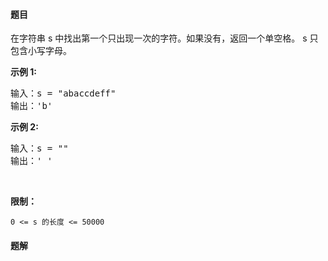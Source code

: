 #### 题目
<p>在字符串 s 中找出第一个只出现一次的字符。如果没有，返回一个单空格。 s 只包含小写字母。</p>

<p><strong>示例 1:</strong></p>

<pre>
输入：s = "abaccdeff"
输出：'b'
</pre>

<p><strong>示例 2:</strong></p>

<pre>
输入：s = "" 
输出：' '
</pre>

<p>&nbsp;</p>

<p><strong>限制：</strong></p>

<p><code>0 &lt;= s 的长度 &lt;= 50000</code></p>


 #### 题解